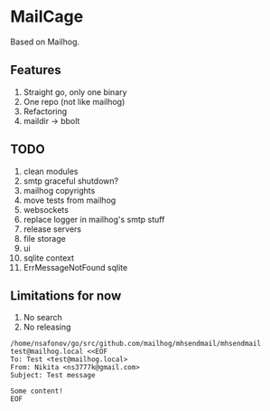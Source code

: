 # MailCage

Based on Mailhog.

## Features
1. Straight go, only one binary
2. One repo (not like mailhog)
3. Refactoring
4. maildir -> bbolt

## TODO
1. clean modules
2. smtp graceful shutdown?
3. mailhog copyrights
4. move tests from mailhog
5. websockets
6. replace logger in mailhog's smtp stuff
7. release servers
8. file storage
9. ui
10. sqlite context
11. ErrMessageNotFound sqlite

## Limitations for now
1. No search
2. No releasing

```shell script
/home/nsafonov/go/src/github.com/mailhog/mhsendmail/mhsendmail test@mailhog.local <<EOF
To: Test <test@mailhog.local>
From: Nikita <ns3777k@gmail.com>
Subject: Test message

Some content!
EOF
```
